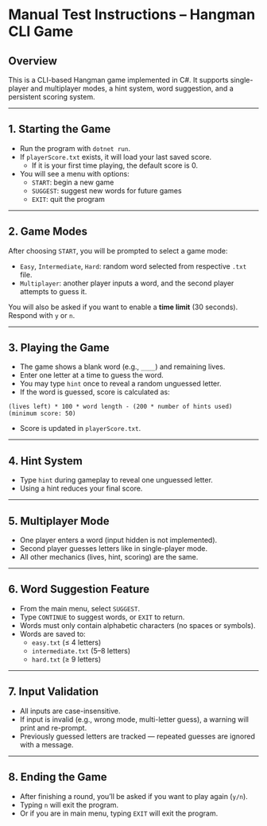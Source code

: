 # Manual Test Instructions – Hangman CLI Game

## Overview
This is a CLI-based Hangman game implemented in C#. It supports single-player and multiplayer modes, a hint system, word suggestion, and a persistent scoring system.

---

## 1. Starting the Game
- Run the program with `dotnet run`.
- If `playerScore.txt` exists, it will load your last saved score.
  - If it is your first time playing, the default score is 0.
- You will see a menu with options:
  - `START`: begin a new game
  - `SUGGEST`: suggest new words for future games
  - `EXIT`: quit the program

---

## 2. Game Modes
After choosing `START`, you will be prompted to select a game mode:
- `Easy`, `Intermediate`, `Hard`: random word selected from respective `.txt` file.
- `Multiplayer`: another player inputs a word, and the second player attempts to guess it.

You will also be asked if you want to enable a **time limit** (30 seconds).  
Respond with `y` or `n`.

---

## 3. Playing the Game
- The game shows a blank word (e.g., `____`) and remaining lives.
- Enter one letter at a time to guess the word.
- You may type `hint` once to reveal a random unguessed letter.
- If the word is guessed, score is calculated as:

```
(lives left) * 100 * word length - (200 * number of hints used)
(minimum score: 50)
```

- Score is updated in `playerScore.txt`.

---

## 4. Hint System
- Type `hint` during gameplay to reveal one unguessed letter.
- Using a hint reduces your final score.

---

## 5. Multiplayer Mode
- One player enters a word (input hidden is not implemented).
- Second player guesses letters like in single-player mode.
- All other mechanics (lives, hint, scoring) are the same.

---

## 6. Word Suggestion Feature
- From the main menu, select `SUGGEST`.
- Type `CONTINUE` to suggest words, or `EXIT` to return.
- Words must only contain alphabetic characters (no spaces or symbols).
- Words are saved to:
  - `easy.txt` (≤ 4 letters)
  - `intermediate.txt` (5–8 letters)
  - `hard.txt` (≥ 9 letters)

---

## 7. Input Validation
- All inputs are case-insensitive.
- If input is invalid (e.g., wrong mode, multi-letter guess), a warning will print and re-prompt.
- Previously guessed letters are tracked — repeated guesses are ignored with a message.

---

## 8. Ending the Game
- After finishing a round, you’ll be asked if you want to play again (`y/n`).
- Typing `n` will exit the program.
- Or if you are in main menu, typing `EXIT` will exit the program.
